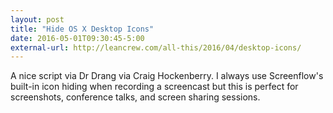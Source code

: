 ```yaml
---
layout: post
title: "Hide OS X Desktop Icons"
date: 2016-05-01T09:30:45-5:00
external-url: http://leancrew.com/all-this/2016/04/desktop-icons/
---
```


A nice script via Dr Drang via Craig Hockenberry. I always use Screenflow's built-in icon hiding when recording a screencast but this is perfect for screenshots, conference talks,  and screen sharing sessions. 